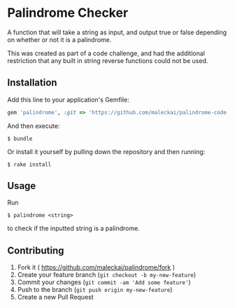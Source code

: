# Palindrome Checker

A function that will take a string as input, and output true or false depending on whether or not it is a palindrome.

This was created as part of a code challenge, and had the additional restriction that any built in string reverse functions could not be used.

## Installation

Add this line to your application's Gemfile:

```ruby
gem 'palindrome', :git => 'https://github.com/maleckai/palindrome-code-challenge.git'
```

And then execute:

    $ bundle

Or install it yourself by pulling down the repository and then running:

    $ rake install

## Usage

Run
 
    $ palindrome <string>

to check if the inputted string is a palindrome.

## Contributing

1. Fork it ( https://github.com/maleckai/palindrome/fork )
2. Create your feature branch (`git checkout -b my-new-feature`)
3. Commit your changes (`git commit -am 'Add some feature'`)
4. Push to the branch (`git push origin my-new-feature`)
5. Create a new Pull Request

